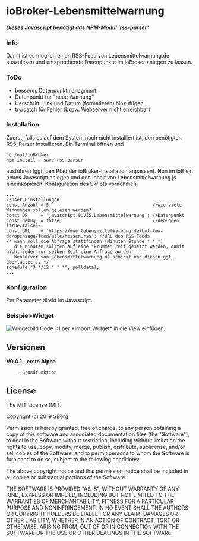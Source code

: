 <h1>ioBroker-Lebensmittelwarnung</h1>

***Dieses Javascript benötigt das NPM-Modul 'rss-parser'***

### Info
Damit ist es möglich einen RSS-Feed von Lebensmittelwarnung.de auszulesen und entsprechende Datenpunkte im 
ioBroker anlegen zu lassen.


### ToDo
- besseres Datenpunktmanagment
- Datenpunkt für "neue Warnung"
- Üerschrift, Link und Datum (formatieren) hinzufügen
- try/catch für Fehler (bspw. Webserver nicht erreichbar)

### Installation
Zuerst, falls es auf dem System noch nicht installiert ist, den benötigten RSS-Parser installieren. Ein Terminal
öffnen und 
```
cd /opt/ioBroker
npm install --save rss-parser
```
ausführen (ggf. den Pfad der ioBroker-Installation anpassen).
Nun im ioB ein neues Javascript anlegen und den Inhalt von Lebensmittelwarnung.js hineinkopieren.
Konfiguration des Skripts vornehmen:
```
...
//User-Einstellungen
const Anzahl = 5;                                      //wie viele Warnungen sollen gelesen werden?
const DP     = 'javascript.0.VIS.Lebensmittelwarnung'; //Datenpunkt
const debug  = false;                                  //debuggen [true/false]?
const URL    = 'https://www.lebensmittelwarnung.de/bvl-lmw-de/opensaga/feed/alle/hessen.rss'; //URL des RSS-Feeds
/* wann soll die Abfrage stattfinden (Minuten Stunde * * *)
   die Minuten sollten auf eine "krumme" Zeit gesetzt werden, damit nicht jeder zur selben Zeit eine Anfrage an den
   Webserver von Lebensmittelwarnung.de schickt und diesen ggf. überlastet... */
schedule("3 */12 * * *", polldata);
...
```
   
### Konfiguration
Per Parameter direkt im Javascript.

### Beispiel-Widget
<img src="https://github.com/SBorg2014/ioB-Lebensmittelwarnung/Bilder/Lebensmittelwarnung.png" alt="Widgetbild">
Code 1:1 per *Import Widget* in die View einfügen.

## Versionen
    
**V0.0.1 - erste Alpha**
```
    + Grundfunktion
```

## License
The MIT License (MIT)

Copyright (c) 2019 SBorg

Permission is hereby granted, free of charge, to any person obtaining a copy
of this software and associated documentation files (the "Software"), to deal
in the Software without restriction, including without limitation the rights
to use, copy, modify, merge, publish, distribute, sublicense, and/or sell
copies of the Software, and to permit persons to whom the Software is
furnished to do so, subject to the following conditions:

The above copyright notice and this permission notice shall be included in
all copies or substantial portions of the Software.

THE SOFTWARE IS PROVIDED "AS IS", WITHOUT WARRANTY OF ANY KIND, EXPRESS OR
IMPLIED, INCLUDING BUT NOT LIMITED TO THE WARRANTIES OF MERCHANTABILITY,
FITNESS FOR A PARTICULAR PURPOSE AND NONINFRINGEMENT. IN NO EVENT SHALL THE
AUTHORS OR COPYRIGHT HOLDERS BE LIABLE FOR ANY CLAIM, DAMAGES OR OTHER
LIABILITY, WHETHER IN AN ACTION OF CONTRACT, TORT OR OTHERWISE, ARISING FROM,
OUT OF OR IN CONNECTION WITH THE SOFTWARE OR THE USE OR OTHER DEALINGS IN
THE SOFTWARE.